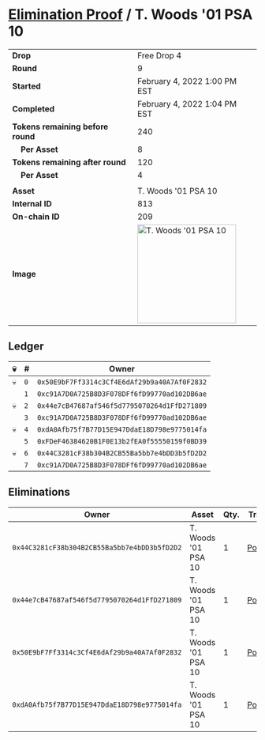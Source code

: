 # [Elimination Proof](./readme.md) / T. Woods &#039;01 PSA 10

|||
|---|---|
| **Drop** | Free Drop 4 |
| **Round** | 9 |
| **Started** | February 4, 2022 1:00 PM EST |
| **Completed** | February 4, 2022 1:04 PM EST |
| **Tokens remaining before round** | 240 |
| **&nbsp;&nbsp;&nbsp;&nbsp;Per Asset** | 8 |
| **Tokens remaining after round** | 120 |
| **&nbsp;&nbsp;&nbsp;&nbsp;Per Asset** | 4 |
| | |
| **Asset** | T. Woods &#039;01 PSA 10 |
| **Internal ID** | 813 |
| **On-chain ID** | 209 |
| **Image** | <img src="https://tcdn.blokpax.com/957181fa-d3ff-4061-85a3-b1ac2e635d7c/7532ad4ab0604d0a2005f1f17f9a5f4aa46d931b883783d2a9917af2fffab34d.jpg" height="200" alt="T. Woods &#039;01 PSA 10" /> |

## Ledger

| 💀 | # | Owner |
| --- | --- | --- |
| 💀 | `0` | `0x50E9bF7Ff3314c3Cf4E6dAf29b9a40A7Af0F2832` |
|  | `1` | `0xc91A7D0A725B8D3F078DFf6fD99770ad102DB6ae` |
| 💀 | `2` | `0x44e7cB47687af546f5d7795070264d1FfD271809` |
|  | `3` | `0xc91A7D0A725B8D3F078DFf6fD99770ad102DB6ae` |
| 💀 | `4` | `0xdA0Afb75f7B77D15E947DdaE18D798e9775014fa` |
|  | `5` | `0xFDeF46384620B1F0E13b2fEA0f55550159f0BD39` |
| 💀 | `6` | `0x44C3281cF38b304B2CB55Ba5bb7e4bDD3b5fD2D2` |
|  | `7` | `0xc91A7D0A725B8D3F078DFf6fD99770ad102DB6ae` |


## Eliminations

| Owner | Asset | Qty. | Transaction |
| --- | --- | --- | --- |
| `0x44C3281cF38b304B2CB55Ba5bb7e4bDD3b5fD2D2` | T. Woods '01 PSA 10 | 1 | [Polygonscan](https://polygonscan.com/tx/0xc8c3cc502b408b1ed1be0c2860b92151c0cc85875c04cbe63ac492edf037a196) |
| `0x44e7cB47687af546f5d7795070264d1FfD271809` | T. Woods '01 PSA 10 | 1 | [Polygonscan](https://polygonscan.com/tx/0x4b4e1af82fe1b1581a2d1785ad88e72e6b5919ac5951d67c12424fd5e78f186e) |
| `0x50E9bF7Ff3314c3Cf4E6dAf29b9a40A7Af0F2832` | T. Woods '01 PSA 10 | 1 | [Polygonscan](https://polygonscan.com/tx/0x8649e397a0930f91e35c7516d433356c42c3a6159e8b67883eae2fde5cd9aeaa) |
| `0xdA0Afb75f7B77D15E947DdaE18D798e9775014fa` | T. Woods '01 PSA 10 | 1 | [Polygonscan](https://polygonscan.com/tx/0x7c688ff5703669ef5d4bb5ba648b05547cd70ad59dd7b598602dc6d2675fa59c) |
